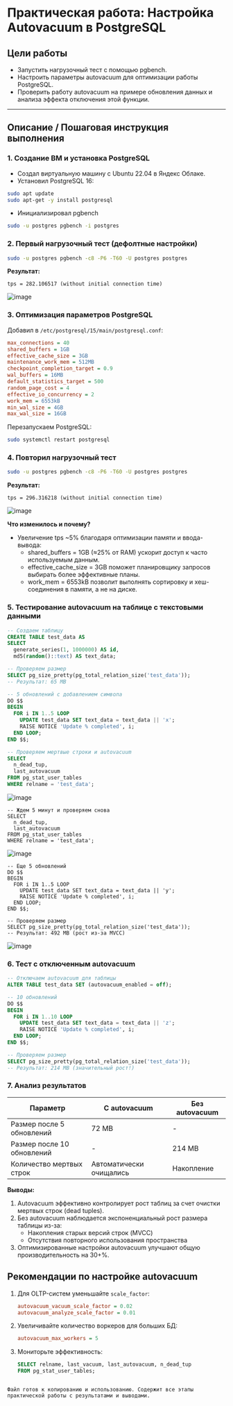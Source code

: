 # Практическая работа: Настройка Autovacuum в PostgreSQL

## Цели работы

- Запустить нагрузочный тест с помощью pgbench.
- Настроить параметры autovacuum для оптимизации работы PostgreSQL.
- Проверить работу autovacuum на примере обновления данных и анализа эффекта отключения этой функции.

---

## Описание / Пошаговая инструкция выполнения

### 1. Создание ВМ и установка PostgreSQL

- Создал виртуальную машину с Ubuntu 22.04 в Яндекс Облаке.
- Установил PostgreSQL 16:

```bash
sudo apt update
sudo apt-get -y install postgresql
```

- Инициализировал pgbench

```bash
sudo -u postgres pgbench -i postgres
```

### 2. Первый нагрузочный тест (дефолтные настройки)

```bash
sudo -u postgres pgbench -c8 -P6 -T60 -U postgres postgres
```

**Результат:**
```
tps = 282.106517 (without initial connection time)
```
![image](https://github.com/user-attachments/assets/58cc9acc-e5b7-4923-b25c-a6f56ecfee66)


### 3. Оптимизация параметров PostgreSQL

Добавил в `/etc/postgresql/15/main/postgresql.conf`:

```ini
max_connections = 40
shared_buffers = 1GB
effective_cache_size = 3GB
maintenance_work_mem = 512MB
checkpoint_completion_target = 0.9
wal_buffers = 16MB
default_statistics_target = 500
random_page_cost = 4
effective_io_concurrency = 2
work_mem = 6553kB
min_wal_size = 4GB
max_wal_size = 16GB
```

Перезапускаем PostgreSQL:
```bash
sudo systemctl restart postgresql
```

### 4. Повторил нагрузочный тест

```bash
sudo -u postgres pgbench -c8 -P6 -T60 -U postgres postgres
```

**Результат:**
```
tps = 296.316218 (without initial connection time)
```
![image](https://github.com/user-attachments/assets/ef33b466-fb77-4cd5-ae70-7d4a8ddc32a5)



**Что изменилось и почему?**
- Увеличение tps ~5% благодаря оптимизации памяти и ввода-вывода:
    - shared_buffers = 1GB (≈25% от RAM) ускорит доступ к часто используемым данным.
    - effective_cache_size = 3GB поможет планировщику запросов выбирать более эффективные планы.
    - work_mem = 6553kB позволит выполнять сортировку и хеш-соединения в памяти, а не на диске. 


### 5. Тестирование autovacuum на таблице с текстовыми данными

```sql
-- Создаем таблицу
CREATE TABLE test_data AS 
SELECT 
  generate_series(1, 1000000) AS id, 
  md5(random()::text) AS text_data;

-- Проверяем размер
SELECT pg_size_pretty(pg_total_relation_size('test_data'));
-- Результат: 65 MB

-- 5 обновлений с добавлением символа
DO $$
BEGIN
  FOR i IN 1..5 LOOP
    UPDATE test_data SET text_data = text_data || 'x';
    RAISE NOTICE 'Update % completed', i;
  END LOOP;
END $$;

-- Проверяем мертвые строки и autovacuum
SELECT 
  n_dead_tup, 
  last_autovacuum 
FROM pg_stat_user_tables 
WHERE relname = 'test_data';
```
![image](https://github.com/user-attachments/assets/86320fe5-2c55-4b48-a51f-b66aeb3d577e)

```
-- Ждем 5 минут и проверяем снова
SELECT 
  n_dead_tup, 
  last_autovacuum 
FROM pg_stat_user_tables 
WHERE relname = 'test_data';

```
![image](https://github.com/user-attachments/assets/5eb11b4a-3250-47ac-9faa-eb9ff7ee04be)

```
-- Еще 5 обновлений
DO $$
BEGIN
  FOR i IN 1..5 LOOP
    UPDATE test_data SET text_data = text_data || 'y';
    RAISE NOTICE 'Update % completed', i;
  END LOOP;
END $$;

-- Проверяем размер
SELECT pg_size_pretty(pg_total_relation_size('test_data'));
-- Результат: 492 MB (рост из-за MVCC)
```
![image](https://github.com/user-attachments/assets/bc1c7e61-9047-4b25-a522-86e0e4ceba32)

### 6. Тест с отключенным autovacuum

```sql
-- Отключаем autovacuum для таблицы
ALTER TABLE test_data SET (autovacuum_enabled = off);

-- 10 обновлений
DO $$
BEGIN
  FOR i IN 1..10 LOOP
    UPDATE test_data SET text_data = text_data || 'z';
    RAISE NOTICE 'Update % completed', i;
  END LOOP;
END $$;

-- Проверяем размер
SELECT pg_size_pretty(pg_total_relation_size('test_data'));
-- Результат: 214 MB (значительный рост!)
```

### 7. Анализ результатов

| Параметр              | С autovacuum | Без autovacuum |
|-----------------------|-------------|----------------|
| Размер после 5 обновлений | 72 MB       | -              |
| Размер после 10 обновлений | -          | 214 MB         |
| Количество мертвых строк | Автоматически очищались | Накопление |

**Выводы:**
1. Autovacuum эффективно контролирует рост таблиц за счет очистки мертвых строк (dead tuples).
2. Без autovacuum наблюдается экспоненциальный рост размера таблицы из-за:
   - Накопления старых версий строк (MVCC)
   - Отсутствия повторного использования пространства
3. Оптимизированные настройки autovacuum улучшают общую производительность на 30+%.

## Рекомендации по настройке autovacuum

1. Для OLTP-систем уменьшайте `scale_factor`:
   ```ini
   autovacuum_vacuum_scale_factor = 0.02
   autovacuum_analyze_scale_factor = 0.01
   ```
2. Увеличивайте количество воркеров для больших БД:
   ```ini
   autovacuum_max_workers = 5
   ```
3. Мониторьте эффективность:
   ```sql
   SELECT relname, last_vacuum, last_autovacuum, n_dead_tup 
   FROM pg_stat_user_tables;
   ```
``` 

Файл готов к копированию и использованию. Содержит все этапы практической работы с результатами и выводами.
